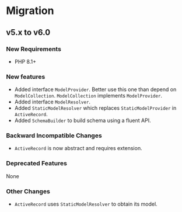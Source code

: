 # Migration

## v5.x to v6.0

### New Requirements

- PHP 8.1+

### New features

- Added interface `ModelProvider`. Better use this one than depend on `ModelCollection`. `ModelCollection` implements `ModelProvider`.
- Added interface `ModelResolver`.
- Added `StaticModelResolver` which replaces `StaticModelProvider` in `ActiveRecord`.
- Added `SchemaBuilder` to build schema using a fluent API.

### Backward Incompatible Changes

- `ActiveRecord` is now abstract and requires extension.

### Deprecated Features

None

### Other Changes

- `ActiveRecord` uses `StaticModelResolver` to obtain its model.

